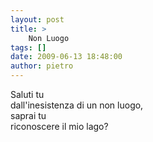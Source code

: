 ```yaml
---
layout: post
title: >
    Non Luogo
tags: []
date: 2009-06-13 18:48:00
author: pietro
---
```

Saluti tu<br/>dall'inesistenza di un non luogo,<br/>saprai tu<br/>riconoscere il mio lago?
